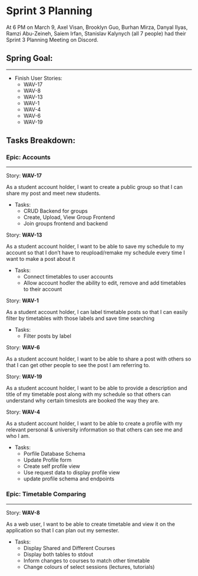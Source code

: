# Sprint 3 Planning

At 6 PM on March 9, Axel Visan, Brooklyn Guo, Burhan Mirza, Danyal Ilyas, Ramzi Abu-Zeineh, Saiem Irfan, Stanislav Kalynych (all 7 people) had their Sprint 3 Planning Meeting on Discord.

## Spring Goal:
---
- Finish User Stories:
  - WAV-17
  - WAV-8
  - WAV-13
  - WAV-1
  - WAV-4
  - WAV-6
  - WAV-19

## Tasks Breakdown:

### **Epic:** Accounts
---
Story: **WAV-17**

As a student account holder, I want to create a public group so that I can share my post and meet new students.
- Tasks:
  - CRUD Backend for groups
  - Create, Upload, View Group Frontend
  - Join groups frontend and backend

Story: **WAV-13**

As a student account holder, I want to be able to save my schedule to my account so that I don’t have to reupload/remake my schedule every time I want to make a post about it
- Tasks:
  - Connect timetables to user accounts
  - Allow account hodler the ability to edit, remove and add timetables to their account


Story: **WAV-1**

As a student account holder, I can label timetable posts so that I can easily filter by timetables with those labels and save time searching
- Tasks:
  - Filter posts by label


Story: **WAV-6**

As a student account holder, I want to be able to share a post with others so that I can get other people to see the post I am referring to.


Story: **WAV-19**

As a student account holder, I want to be able to provide a description and title of my timetable post along with my schedule so that others can understand why certain timeslots are booked the way they are.


Story: **WAV-4**

As a student account holder, I want to be able to create a profile with my relevant personal & university information so that others can see me and who I am.
- Tasks:
  - Porfile Database Schema
  - Update Profile form
  - Create self profile view
  - Use request data to display profile view
  - update profile schema and endpoints



### **Epic:** Timetable Comparing
---
Story: **WAV-8**

As a web user, I want to be able to create timetable and view it on the application so that I can plan out my semester.
- Tasks:
  - Display Shared and Different Courses
  - Display both tables to stdout
  - Inform changes to courses to match other timetable
  - Change colours of select sessions (lectures, tutorials)





